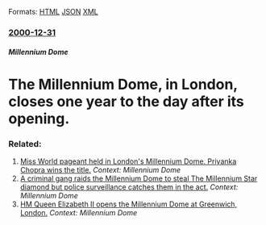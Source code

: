 
Formats: [HTML](/news/2000/12/31/the-millennium-dome-in-london-closes-one-year-to-the-day-after-its-opening.html)  [JSON](/news/2000/12/31/the-millennium-dome-in-london-closes-one-year-to-the-day-after-its-opening.json)  [XML](/news/2000/12/31/the-millennium-dome-in-london-closes-one-year-to-the-day-after-its-opening.xml)  

### [2000-12-31](/news/2000/12/31/index.md)

##### Millennium Dome
# The Millennium Dome, in London, closes one year to the day after its opening.




### Related:

1. [ Miss World pageant held in London's Millennium Dome. Priyanka Chopra wins the title.](/news/2000/12/1/miss-world-pageant-held-in-london-s-millennium-dome-priyanka-chopra-wins-the-title.md) _Context: Millennium Dome_
2. [A criminal gang raids the Millennium Dome to steal The Millennium Star diamond but police surveillance catches them in the act.](/news/2000/11/7/a-criminal-gang-raids-the-millennium-dome-to-steal-the-millennium-star-diamond-but-police-surveillance-catches-them-in-the-act.md) _Context: Millennium Dome_
3. [ HM Queen Elizabeth II opens the Millennium Dome at Greenwich, London.](/news/1999/12/31/hm-queen-elizabeth-ii-opens-the-millennium-dome-at-greenwich-london.md) _Context: Millennium Dome_
